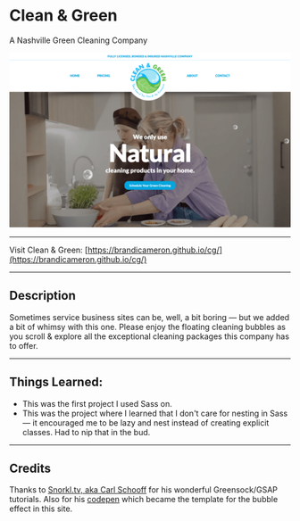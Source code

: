# Clean & Green

A Nashville Green Cleaning Company

![Website Screen Shot](img/clean-green-ss.png)

---

Visit Clean & Green: [https://brandicameron.github.io/cg/](https://brandicameron.github.io/cg/)

---

## Description

Sometimes service business sites can be, well, a bit boring — but we added a bit of whimsy with this one. Please enjoy the floating cleaning bubbles as you scroll & explore all the exceptional cleaning packages this company has to offer.

---

## Things Learned:

- This was the first project I used Sass on.
- This was the project where I learned that I don't care for nesting in Sass — it encouraged me to be lazy and nest instead of creating explicit classes. Had to nip that in the bud.

---

## Credits

Thanks to [Snorkl.tv, aka Carl Schooff](https://www.snorkl.tv/) for his wonderful Greensock/GSAP tutorials. Also for his [codepen](https://codepen.io/snorkltv/pen/abddMGd) which became the template for the bubble effect in this site.
